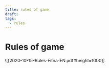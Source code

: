 ```yaml
---
title: rules of game
draft: 
tags:
  - rules
---
```



# Rules of game





![[2020-10-15-Rules-Fitna-EN.pdf#height=1000]]

